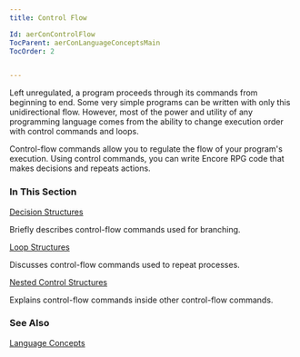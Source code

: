 ```yaml
---
title: Control Flow

Id: aerConControlFlow
TocParent: aerConLanguageConceptsMain
TocOrder: 2


---
```


Left unregulated, a program proceeds through its commands from beginning to end. Some very simple programs can be written with only this unidirectional flow. However, most of the power and utility of any programming language comes from the ability to change execution order with control commands and loops. 

Control-flow commands allow you to regulate the flow of your program's execution. Using control commands, you can write Encore RPG code that makes decisions and repeats actions. 

### In This Section

[Decision Structures](aerConDecisionStructures.html)

Briefly describes control-flow commands used for branching.


[Loop Structures](aerConLoopStructures.html)

Discusses control-flow commands used to repeat processes.


[Nested Control Structures](aerConNestedControlOpCodes.html)

Explains control-flow commands inside other control-flow commands.


### See Also
[Language Concepts](aerConLanguageConceptsMain.html) 
